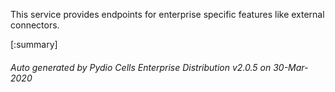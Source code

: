 






This service provides endpoints for enterprise specific features like external connectors.

[:summary]

###### Auto generated by Pydio Cells Enterprise Distribution v2.0.5 on 30-Mar-2020
